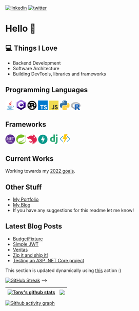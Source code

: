 [![linkedin](https://img.shields.io/badge/LinkedIn-0077B5?style=flat-square&logo=linkedin&logoColor=white)](https://www.linkedin.com/in/antonios-barotsis-5a26a0199/) [![twitter](https://img.shields.io/badge/Twitter-1DA1F2?style=flat-square&logo=twitter&logoColor=white)](https://twitter.com/Tony_Barotsis)
# Hello 👋

## 💻 Things I Love

- Backend Development
- Software Architecture
- Building DevTools, libraries and frameworks

## Programming Languages

<img src="images/java.svg" alt="java" width="30"/> <img
    src="images/cs.png" alt="c#" width="30"/> <img
    src="images/rust.png" alt="c#" width="30"/> <img
    src="images/ts.png" alt="typescript" width="30"/> <img
    src="images/js.svg" alt="javascript" width="30"/> <img
    src="images/python.png" alt="python" width="30"/> <img
    src="images/R.png" alt="R" width="30"/>

## Frameworks
<img
    src="images/netcore.png" alt="netcore" width="30"/> <img 
    src="images/spring.png" alt="spring" width="30"/> <img
    src="images/nestjs.png" alt="nestjs" width="30"/> <img
    src="images/fastapi.png" alt="fastapi" width="30"/> <img
    src="images/django.png" alt="django" width="30"/> <img
    src="images/azurefunctions.svg" alt="azure functions" width="32"/>

## Current Works

Working towards my [2022 goals](https://twitter.com/Tony_Barotsis/status/1478046558490927112?t=naXh1UDMSLlHyqt-S9liYQ&s=09).

## Other Stuff
- [My Portfolio](https://antoniosbarotsis.github.io/)
- [My Blog](https://antoniosbarotsis.github.io/posts/)
- If you have any suggestions for this readme let me know!

## Latest Blog Posts

<!--START_SECTION:feed-->
* [BudgetFixture](https:&#x2F;&#x2F;antoniosbarotsis.github.io&#x2F;posts&#x2F;budget_fixture&#x2F;)
* [Simple JWT](https:&#x2F;&#x2F;antoniosbarotsis.github.io&#x2F;posts&#x2F;simple_jwt&#x2F;)
* [Veritas](https:&#x2F;&#x2F;antoniosbarotsis.github.io&#x2F;posts&#x2F;posharp&#x2F;)
* [Zip it and ship it!](https:&#x2F;&#x2F;antoniosbarotsis.github.io&#x2F;posts&#x2F;zip_it_and_ship_it&#x2F;)
* [Testing an ASP .NET Core project](https:&#x2F;&#x2F;antoniosbarotsis.github.io&#x2F;posts&#x2F;aspnet_testing&#x2F;)
<!--END_SECTION:feed-->

This section is updated dynamically using [this](https://github.com/JasonEtco/rss-to-readme) action :)

[![GitHub Streak](https://streak-stats.demolab.com?user=AntoniosBarotsis&theme=react&background=0D1117)](https://git.io/streak-stats) -->

| <a href="https://github.com/anuraghazra/github-readme-stats"><img align="center" src="https://github-readme-stats.vercel.app/api?username=antoniosbarotsis&count_private=true&show_icons=true&theme=dark&bg_color=0D1117&text_color=61d9fa&title_color=61d9fa" alt="Tony's github stats" /></a> | <a href="https://git.io/streak-stats"><img align="center" src="https://streak-stats.demolab.com?user=AntoniosBarotsis&theme=react&background=0D1117" /></a> |
| ------------- | ------------- |

[![Github activity graph](https://activity-graph.herokuapp.com/graph?username=AntoniosBarotsis&theme=react-dark)](https://github.com/ashutosh00710/github-readme-activity-graph)